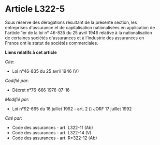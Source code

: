 # Article L322-5

Sous réserve des dérogations résultant de la présente section, les entreprises d'assurance et de capitalisation nationalisées
en application de l'article 1er de la loi n° 46-835 du 25 avril 1946 relative à la nationalisation de certaines sociétés
d'assurances et à l'industrie des assurances en France ont le statut de sociétés commerciales.

**Liens relatifs à cet article**

_Cite_:

  - Loi n°46-835 du 25 avril 1946 (V)

_Codifié par_:

  - Décret n°76-666 1976-07-16

_Modifié par_:

  - Loi n°92-665 du 16 juillet 1992 - art. 2 () JORF 17 juillet 1992

_Cité par_:

  - Code des assurances - art. L322-11 (Ab)
  - Code des assurances - art. L322-14 (V)
  - Code des assurances - art. R*322-12 (Ab)
